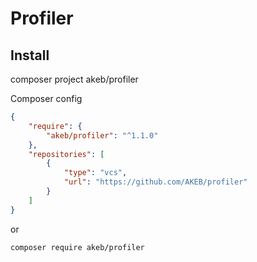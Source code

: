 # Profiler

## Install

composer project akeb/profiler

Composer config

```json
{
    "require": {
        "akeb/profiler": "^1.1.0"
    },
    "repositories": [
        {
            "type": "vcs",
            "url": "https://github.com/AKEB/profiler"
        }
    ]
}
```

or

```bash
composer require akeb/profiler
```
